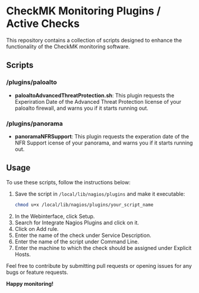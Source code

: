 # CheckMK Monitoring Plugins / Active Checks

This repository contains a collection of scripts designed to enhance the functionality of the CheckMK monitoring software.

## Scripts

### /plugins/paloalto
- **paloaltoAdvancedThreatProtection.sh**: This plugin requests the Experiration Date of the Advanced Threat Protection license of your paloalto firewall, and warns you if it starts running out.

### /plugins/panorama
- **panoramaNFRSupport**: This plugin requests the experation date of the NFR Support icense of your panorama, and warns you if it starts running out.

## Usage

To use these scripts, follow the instructions below:

1. Save the script in `/local/lib/nagios/plugins` and make it executable:
   ```sh
   chmod u+x /local/lib/nagios/plugins/your_script_name

2. In the Webinterface, click Setup.
3. Search for Integrate Nagios Plugins and click on it.
4. Click on Add rule.
5. Enter the name of the check under Service Description.
6. Enter the name of the script under Command Line.
7. Enter the machine to which the check should be assigned under Explicit Hosts.


Feel free to contribute by submitting pull requests or opening issues for any bugs or feature requests.

**Happy monitoring!**
